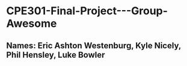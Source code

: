 # CPE301-Final-Project---Group-Awesome
## Names: Eric Ashton Westenburg, Kyle Nicely, Phil Hensley, Luke Bowler
